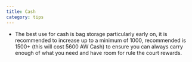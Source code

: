 ```yaml
---
title: Cash
category: tips
---
```


* The best use for cash is bag storage particularly early on, it is recommended to increase up to a minimum of 1000, recommended is 1500+ (this will cost 5600 AW Cash) to ensure you can always carry enough of what you need and have room for rule the court rewards.
